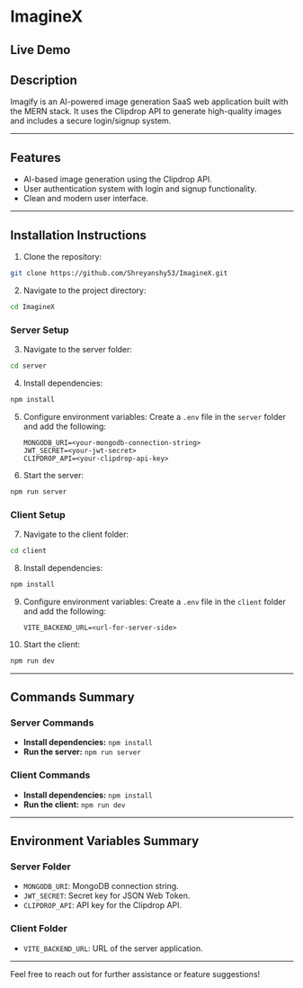 # ImagineX

## Live Demo

## Description
Imagify is an AI-powered image generation SaaS web application built with the MERN stack. It uses the Clipdrop API to generate high-quality images and includes a secure login/signup system.

---

## Features
- AI-based image generation using the Clipdrop API.
- User authentication system with login and signup functionality.
- Clean and modern user interface.

---

## Installation Instructions

1. Clone the repository:
```bash
git clone https://github.com/Shreyanshy53/ImagineX.git
```

2. Navigate to the project directory:
```bash
cd ImagineX
```

### Server Setup

3. Navigate to the server folder:
```bash
cd server
```

4. Install dependencies:
```bash
npm install
```

5. Configure environment variables:
   Create a `.env` file in the `server` folder and add the following:
   ```env
   MONGODB_URI=<your-mongodb-connection-string>
   JWT_SECRET=<your-jwt-secret>
   CLIPDROP_API=<your-clipdrop-api-key>
   ```

6. Start the server:
```bash
npm run server
```

### Client Setup

7. Navigate to the client folder:
```bash
cd client
```

8. Install dependencies:
```bash
npm install
```

9. Configure environment variables:
   Create a `.env` file in the `client` folder and add the following:
   ```env
   VITE_BACKEND_URL=<url-for-server-side>
   ```

10. Start the client:
```bash
npm run dev
```

---

## Commands Summary

### Server Commands
- **Install dependencies:** `npm install`
- **Run the server:** `npm run server`

### Client Commands
- **Install dependencies:** `npm install`
- **Run the client:** `npm run dev`

---

## Environment Variables Summary

### Server Folder
- `MONGODB_URI`: MongoDB connection string.
- `JWT_SECRET`: Secret key for JSON Web Token.
- `CLIPDROP_API`: API key for the Clipdrop API.

### Client Folder
- `VITE_BACKEND_URL`: URL of the server application.

---

Feel free to reach out for further assistance or feature suggestions!
